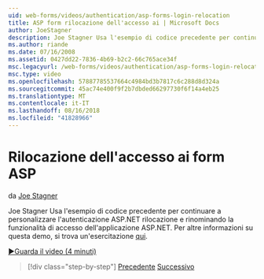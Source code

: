 ```yaml
---
uid: web-forms/videos/authentication/asp-forms-login-relocation
title: ASP form rilocazione dell'accesso ai | Microsoft Docs
author: JoeStagner
description: Joe Stagner Usa l'esempio di codice precedente per continuare a personalizzare l'autenticazione ASP.NET rilocazione e rinominando la funzionalità di accesso di ASP. N....
ms.author: riande
ms.date: 07/16/2008
ms.assetid: 0427dd22-7836-4b69-b2c2-66c765ace34f
msc.legacyurl: /web-forms/videos/authentication/asp-forms-login-relocation
msc.type: video
ms.openlocfilehash: 57887785537664c4984bd3b7817c6c288d8d324a
ms.sourcegitcommit: 45ac74e400f9f2b7dbded66297730f6f14a4eb25
ms.translationtype: MT
ms.contentlocale: it-IT
ms.lasthandoff: 08/16/2018
ms.locfileid: "41828966"
---
```

<a name="asp-forms-login-relocation"></a>Rilocazione dell'accesso ai form ASP
====================
da [Joe Stagner](https://github.com/JoeStagner)

Joe Stagner Usa l'esempio di codice precedente per continuare a personalizzare l'autenticazione ASP.NET rilocazione e rinominando la funzionalità di accesso dell'applicazione ASP.NET. Per altre informazioni su questa demo, si trova un'esercitazione [qui](../../overview/older-versions-security/introduction/forms-authentication-configuration-and-advanced-topics-vb.md).

[&#9654;Guarda il video (4 minuti)](https://channel9.msdn.com/Blogs/ASP-NET-Site-Videos/asp-forms-login-relocation)

> [!div class="step-by-step"]
> [Precedente](how-to-setup-and-use-cookie-less-authentication-in-an-aspnet-application.md)
> [Successivo](forms-login-custom-key-configuration.md)
